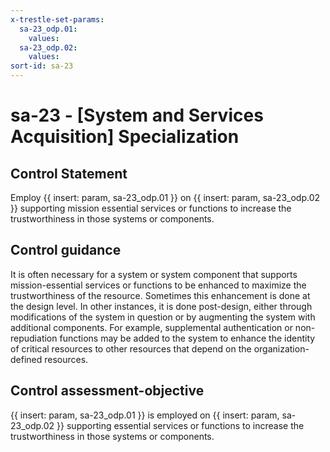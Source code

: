 ```yaml
---
x-trestle-set-params:
  sa-23_odp.01:
    values:
  sa-23_odp.02:
    values:
sort-id: sa-23
---
```


# sa-23 - \[System and Services Acquisition\] Specialization

## Control Statement

Employ {{ insert: param, sa-23_odp.01 }} on {{ insert: param, sa-23_odp.02 }} supporting mission essential services or functions to increase the trustworthiness in those systems or components.

## Control guidance

It is often necessary for a system or system component that supports mission-essential services or functions to be enhanced to maximize the trustworthiness of the resource. Sometimes this enhancement is done at the design level. In other instances, it is done post-design, either through modifications of the system in question or by augmenting the system with additional components. For example, supplemental authentication or non-repudiation functions may be added to the system to enhance the identity of critical resources to other resources that depend on the organization-defined resources.

## Control assessment-objective

{{ insert: param, sa-23_odp.01 }} is employed on {{ insert: param, sa-23_odp.02 }} supporting essential services or functions to increase the trustworthiness in those systems or components.
